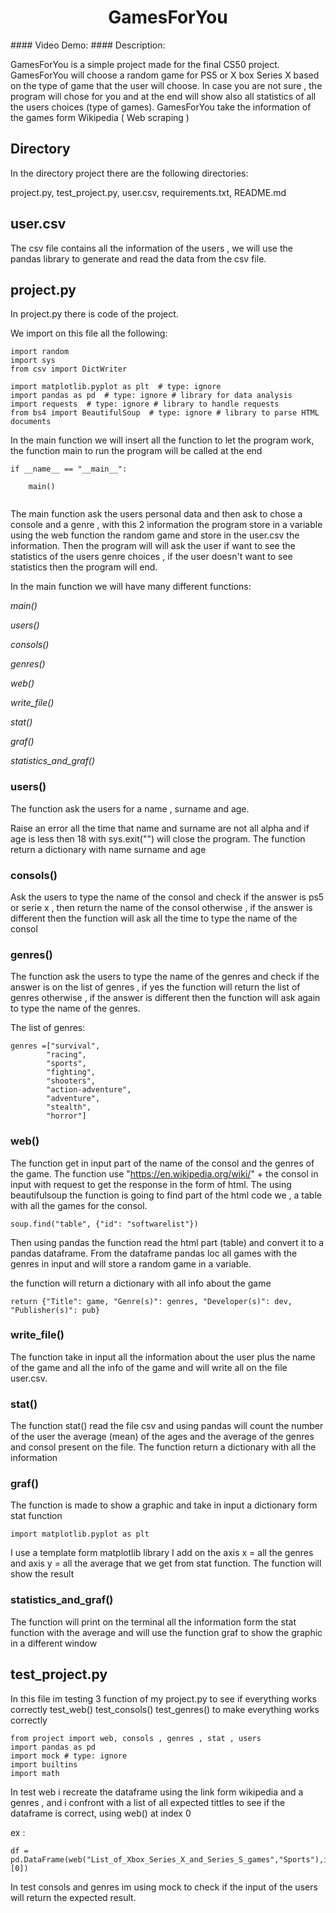 <h1 align="center">GamesForYou</h1>
#### Video Demo:  <URL https://youtu.be/EucxYjQYdQg >
#### Description:

GamesForYou is a simple project made for the final CS50 project.
GamesForYou will choose a random game for PS5 or X box Series X based on the type of game that the user will choose.
In case you are not sure , the program will chose for you  and at the end will show also all statistics of all the users choices (type of games).
GamesForYou take the information of the games form Wikipedia ( Web scraping )

## Directory

In the directory project there are the following directories:

project.py,
test_project.py,
user.csv,
requirements.txt,
README.md

## user.csv

The csv file contains all the information of the users  , we will use the pandas library to generate and read the data from the csv file.


## project.py

In project.py there is code of the project.

We import on this file all the following:

```
import random
import sys
from csv import DictWriter

import matplotlib.pyplot as plt  # type: ignore
import pandas as pd  # type: ignore # library for data analysis
import requests  # type: ignore # library to handle requests
from bs4 import BeautifulSoup  # type: ignore # library to parse HTML documents
```

In the main function we will insert all the function to let the program work, the function main to run the program will be called at the end

```
if __name__ == "__main__":
    
    main()
    
```

The main function ask the users personal data and then ask  to chose a console and a genre , with this 2 information the program store in a variable using the web function the random game and store in the user.csv the information.
Then the program will will ask the user if want to see the statistics of the users genre choices , if the user doesn't want to see statistics then the program will end.

In the main function we will have many different functions:

_main()_

_users()_

_consols()_

_genres()_

_web()_

_write_file()_

_stat()_

_graf()_

_statistics_and_graf()_




### users()


The function ask the users for a name , surname and age.

Raise an error all the time that name and surname  are not all alpha and if age is less then 18 with sys.exit("") will close the program.
The function  return a dictionary with name surname and age

### consols()

Ask the users to type the name of the consol and check if the answer is ps5 or serie x , then return the name of the consol otherwise , if the answer is different then the function will ask all the time to type the name of the consol


### genres()

The function ask the users to type the name of the genres and check if the answer is on the list of genres , if yes the function will return the list of genres otherwise , if the answer is different then the function will ask again to type the name of the genres.

The list of genres:

```
genres =["survival",
        "racing",
        "sports",
        "fighting",
        "shooters",
        "action-adventure",
        "adventure",
        "stealth",
        "horror"]
```

### web()

The function get in input part of the name of the consol and the genres of the game.
The function use "https://en.wikipedia.org/wiki/" + the consol in input with request to get the response in the form of html.
The using beautifulsoup the function is going to find part of the html code we , a table with all the games for the consol.

```
soup.find("table", {"id": "softwarelist"})

```
Then using pandas the function read the html part (table) and convert it to a pandas dataframe.
From the dataframe pandas loc all games with the genres in input and will store a random game in a variable.

the function will return a dictionary with all info about the game

```
return {"Title": game, "Genre(s)": genres, "Developer(s)": dev, "Publisher(s)": pub}

```



### write_file()

The function take in input all the information about the user plus the name of the game and all the info of the game and will write all on the file user.csv.


### stat()

The function stat() read the file csv and using pandas will count the number of the user the average (mean) of the ages and the average of the genres and consol present on the file.
The function return a dictionary with all the information


### graf()

The function is made to show a graphic and take in input a dictionary form stat function

```
import matplotlib.pyplot as plt

```

I use a template form matplotlib library I add on the axis x = all the genres and  axis y = all the average that we get from stat function.
The function will show the result



### statistics_and_graf()

The function will print on the terminal all the information form the stat function with the average and will use the function graf to show the graphic in a different window




## test_project.py

In this file im testing 3 function of my project.py to see if everything works correctly
test_web()
test_consols()
test_genres()
to make everything works correctly

```
from project import web, consols , genres , stat , users
import pandas as pd
import mock # type: ignore
import builtins
import math

```

In test web i recreate the dataframe using the link form wikipedia and a genres , and i confront with a list of all expected tittles to see if the dataframe is correct,
using web() at index 0


ex :
```
df = pd.DataFrame(web("List_of_Xbox_Series_X_and_Series_S_games","Sports"),index=[0])
```
In test consols and genres im using mock to check if the input of the users  will return the expected result.
